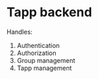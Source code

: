 # Tapp backend

Handles:

1. Authentication
2. Authorization
3. Group management
4. Tapp management

